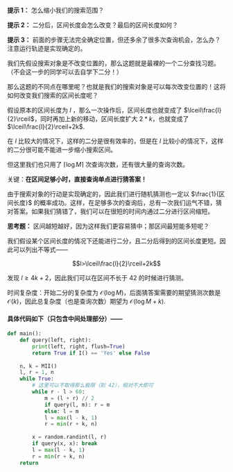**提示 1：** 怎么缩小我们的搜索范围？

**提示 2：** 二分后，区间长度会怎么改变？最后的区间长度如何？

**提示 3：** 前面的步骤无法完全确定位置，但还多余了很多次查询机会，怎么办？注意运行轨迹是实现确定的。

我们先假设搜索对象是不改变位置的，那么这题就是最裸的一个二分查找习题。（不会这一步的同学可以去自学下二分！）

那么这题的不同点在哪里呢？也就是我们的搜索对象是可以每次改变位置的！这将如何改变我们搜索的区间长度呢？

假设原本的区间长度为 $l$ ，那么一次操作后，区间长度也就变成了 $\lceil\frac{l}{2}\rceil$，同时再加上新的移动，区间长度扩大 $2*k$，也就变成了 $\lceil\frac{l}{2}\rceil+2k$.

在 $l$ 比较大的情况下，这样的二分是很有效率的，但是在 $l$ 比较小的情况下，这样的二分很可能不能进一步缩小搜索区间。

但这里我们也只用了 $\lceil\log M\rceil$ 次查询次数，还有很大量的查询次数。

关键：**在区间足够小时，直接查询单点进行猜答案！**

由于搜索对象的行动是实现确定的，因此我们进行随机猜测也一定以 $\frac{1}{区间长度}$ 的概率成功。这样，在足够多次的查询后，总有一次我们运气不错，猜对答案。如果我们猜错了，我们可以在很短的时间内通过二分进行区间缩短。

**思考题：** 区间越短越好，因为这样我们更容易猜中；那区间最短能多短呢？

我们假设某个区间长度的情况下还能进行二分，且二分后得到的区间长度更短。因此可以列出不等式——

$$l>\lceil\frac{l}{2}\rceil+2k$$

发现 $l\geq 4k+2$，因此我们可以在区间不长于 $42$ 的时候进行猜测。

时间复杂度：开始二分的复杂度为 $\mathcal{O}(\log M)$，后面猜答案需要的期望猜测次数是 $\mathcal{O}(k)$，因此总复杂度（也是查询次数）期望为 $\mathcal{O}(\log M+k)$.

#### 具体代码如下（只包含中间处理部分）——

```Python []
def main():
    def query(left, right):
        print(left, right, flush=True)
        return True if I() == 'Yes' else False
    
    n, k = MII()
    l, r = 1, n
    while True:
        # 这里可以不取得那么极限（到 42），相对不大即可
        while r - l > 60:
            m = (l + r) // 2
            if query(l, m): r = m
            else: l = m
            l = max(l - k, 1)
            r = min(r + k, n)
        
        x = random.randint(l, r)
        if query(x, x): break
        l = max(l - k, 1)
        r = min(r + k, n)
    return
```